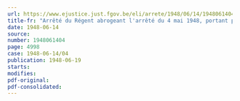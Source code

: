 ```yaml
---
url: https://www.ejustice.just.fgov.be/eli/arrete/1948/06/14/1948061404/justel
title-fr: "Arrêté du Régent abrogeant l'arrêté du 4 mai 1948, portant pour 1948. -Modification de l'arrêté du Régent du 16 février 1946, modifié par ceux du 28 octobre 1946 et du 15 janvier 1948 déterminant les modalités générales d'application de l'arrêté-loi du 3 janvier 1946 sur les vacances annuelles des travailleurs salariés"
date: 1948-06-14
source:
number: 1948061404
page: 4998
case: 1948-06-14/04
publication: 1948-06-19
starts:
modifies:
pdf-original:
pdf-consolidated:
---
```


